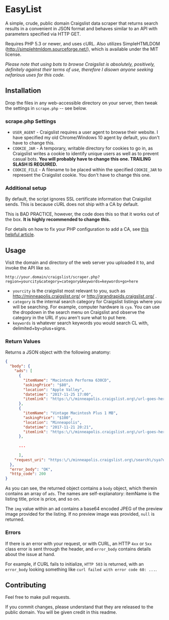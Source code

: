 # EasyList

A simple, crude, public domain Craigslist data scraper that returns search results in a convenient in JSON format and behaves similar to an API with parameters specified via HTTP GET.

Requires PHP 5.3 or newer, and uses cURL.  Also utilizes SimpleHTMLDOM (http://simplehtmldom.sourceforge.net/), which is available under the MIT license.

*Please note that using bots to browse Craigslist is absolutely, positively, definitely against their terms of use, therefore I disown anyone seeking nefarious uses for this code.*

## Installation

Drop the files in any web-accessible directory on your server, then tweak the settings in `scrape.php` -- see below.

### scrape.php Settings
* `USER_AGENT` - Craigslist requires a user agent to browse their website.  I have specified my old Chrome/Windows 10 agent by default, you don't have to change this.
* `COOKIE_JAR` - A temporary, writable directory for cookies to go in, as Craigslist writes a cookie to identify unique users as well as to prevent casual bots.  **You will probably have to change this one.  TRAILING SLASH IS REQUIRED.**
* `COOKIE_FILE` - A filename to be placed within the specified `COOKIE_JAR` to represent the Craigslist cookie.  You don't have to change this one.

### Additional setup

By default, the script ignores SSL certificate information that Craigslist sends.  This is because cURL does not ship with a CA by default.

This is BAD PRACTICE, however, the code does this so that it works out of the box.  **It is highly recommended to change this.**

For details on how to fix your PHP configuration to add a CA, see [this helpful article](https://www.saotn.org/dont-turn-off-curlopt_ssl_verifypeer-fix-php-configuration/).

## Usage

Visit the domain and directory of the web server you uploaded it to, and invoke the API like so.

```
http://your.domain/craigslist/scraper.php?region=yourcity&category=category&keywords=keywords+go+here
```

* `yourcity` is the craigslist most relevant to you, such as http://minneapolis.craigslist.org/ or http://grandrapids.craigslist.org/ .
* `category` is the internal search category for Craigslist listings where you will be searching.  For example, computer hardware is `cya`.  You can use the dropdown in the search menu on Craigslist and observe the category in the URL if you aren't sure what to put here.
* `keywords` is whatever search keywords you would search CL with, delimited+by+plus+signs.

### Return Values

Returns a JSON object with the following anatomy:

```json
{
  "body": {
    "ads": [
      {
        "itemName": "Macintosh Performa 630CD",
        "askingPrice": "$80",
        "location": "Apple Valley",
        "datetime": "2017-11-25 17:00",
        "itemlink": "https:\/\/minneapolis.craigslist.org\/url-goes-here"
      },
      {
        "itemName": "Vintage Macintosh Plus 1 MB",
        "askingPrice": "$100",
        "location": "Minneapolis",
        "datetime": "2017-11-21 20:21",
        "itemlink": "https:\/\/minneapolis.craigslist.org\/url-goes-here"
      },
	  
	  ... 
	  
	  ],
    "request_uri": "https:\/\/minneapolis.craigslist.org\/search\/sya?query=macintosh"
  },
  "error_body": "OK",
  "http_code": 200
}
```

As you can see, the returned object contains a `body` object, which therein contains an array of `ads`.  The names are self-explanatory: itemName is the listing title, price is price, and so on.

The `img` value within an ad contains a base64 encoded JPEG of the preview image provided for the listing.  If no preview image was provided, `null` is returned.

### Errors

If there is an error with your request, or with CURL, an HTTP `4xx` or `5xx` class error is sent through the header, and `error_body` contains details about the issue at hand.

For example, if CURL fails to initialize, `HTTP 503` is returned, with an `error_body` looking something like `curl failed with error code 60: ...`.

## Contributing

Feel free to make pull requests.

If you commit changes, please understand that they are released to the public domain.  You will be given credit in this readme.
